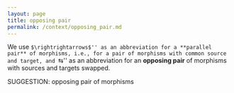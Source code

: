 ```yaml
---
layout: page
title: opposing pair
permalink: /context/opposing_pair.md
---
```

We use ``$\rightrightarrows$'' as an abbreviation for a **parallel pair** of morphisms, i.e., for a pair of morphisms with common source and target, and ``$\leftrightarrows$'' as an abbreviation for an **opposing pair** of morphisms with sources and targets swapped.

SUGGESTION: opposing pair of morphisms
